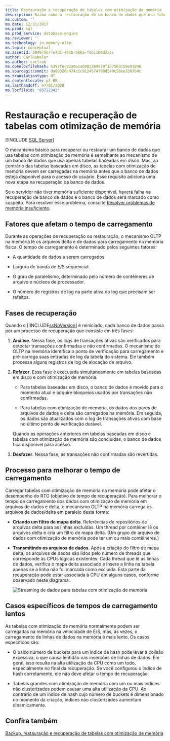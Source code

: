 ```yaml
---
title: Restauração e recuperação de tabelas com otimização de memória | Microsoft Docs
description: Saiba como a restauração de um banco de dados que usa tabelas com otimização de memória no SQL Server difere da restauração de um banco de dados que usa apenas tabelas baseadas em disco.
ms.custom: ''
ms.date: 12/31/2017
ms.prod: sql
ms.prod_service: database-engine
ms.reviewer: ''
ms.technology: in-memory-oltp
ms.topic: conceptual
ms.assetid: 294975b7-e7d1-491b-b66a-fdb1100d2acc
author: CarlRabeler
ms.author: carlrab
ms.openlocfilehash: 5393fec82a0e1ab082369970f15756dc59e91846
ms.sourcegitcommit: da88320c474c1c9124574f90d549c50ee3387b4c
ms.translationtype: HT
ms.contentlocale: pt-BR
ms.lasthandoff: 07/01/2020
ms.locfileid: "85722342"
---
```

# <a name="restore-and-recovery-of-memory-optimized-tables"></a>Restauração e recuperação de tabelas com otimização de memória
 [!INCLUDE [SQL Server](../../includes/applies-to-version/sqlserver.md)]

O mecanismo básico para recuperar ou restaurar um banco de dados que usa tabelas com otimização de memória é semelhante ao mecanismo de um banco de dados que usa apenas tabelas baseadas em disco. Mas, ao contrário das tabelas baseadas em disco, as tabelas com otimização de memória devem ser carregadas na memória antes que o banco de dados esteja disponível para o acesso do usuário. Esse requisito adiciona uma nova etapa na recuperação de banco de dados.  
  
Se o servidor não tiver memória suficiente disponível, haverá falha na recuperação de banco de dados e o banco de dados será marcado como suspeito. Para resolver esse problema, consulte [Resolver problemas de memória insuficiente](resolve-out-of-memory-issues.md). 
  
## <a name="factors-that-affect-load-time"></a>Fatores que afetam o tempo de carregamento
Durante as operações de recuperação ou restauração, o mecanismo OLTP na memória lê os arquivos delta e de dados para carregamento na memória física. O tempo de carregamento é determinado pelos seguintes fatores:  
  
-   A quantidade de dados a serem carregados.  
  
-   Largura de banda de E/S sequencial.  
  
-   O grau de paralelismo, determinado pelo número de contêineres de arquivo e núcleos de processador.  
  
-   O número de registros de log na parte ativa do log que precisam ser refeitos.  

## <a name="phases-of-recovery"></a>Fases de recuperação
Quando o [!INCLUDE[ssNoVersion](../../includes/ssnoversion-md.md)] é reiniciado, cada banco de dados passa por um processo de recuperação que consiste em três fases:  
  
1.  **Análise**. Nessa fase, os logs de transações ativas são verificados para detectar transações confirmadas e não confirmadas. O mecanismo de OLTP na memória identifica o ponto de verificação para carregamento e pré-carrega suas entradas de log da tabela do sistema. Ele também processa alguns registros de log de alocação de arquivo.  
  
2.  **Refazer**. Essa fase é executada simultaneamente em tabelas baseadas em disco e com otimização de memória.  
  
    - Para tabelas baseadas em disco, o banco de dados é movido para o momento atual e adquire bloqueios usados por transações não confirmadas.  
  
    - Para tabelas com otimização de memória, os dados dos pares de arquivos de dados e delta são carregados na memória. Em seguida, os dados são atualizados com o log de transações ativas com base no último ponto de verificação durável.  
  
    Quando as operações anteriores em tabelas baseadas em disco e tabelas com otimização de memória são concluídas, o banco de dados fica disponível para acesso.  
  
3.  **Desfazer**. Nessa fase, as transações não confirmadas são revertidas.  

## <a name="process-for-improving-load-time"></a>Processo para melhorar o tempo de carregamento
Carregar tabelas com otimização de memória na memória pode afetar o desempenho do RTO (objetivo de tempo de recuperação). Para melhorar o tempo de carregamento dos dados com otimização de memória em arquivos de dados e delta, o mecanismo OLTP na memória carrega os arquivos de dados/delta em paralelo desta forma:  
  
-   **Criando um filtro de mapa delta**. Referências de repositórios de arquivos delta para as linhas excluídas. Um thread por contêiner lê os arquivos delta e cria um filtro de mapa delta. (Um grupo de arquivo de dados com otimização de memória pode ter um ou mais contêineres.)  
  
-   **Transmitindo os arquivos de dados**. Após a criação do filtro de mapa delta, os arquivos de dados são lidos pelo número de threads que corresponde às CPUs lógicas existentes. Cada thread que lê as linhas de dados, verifica o mapa delta associado e insere a linha na tabela apenas se a linha não foi marcada como excluída. Esta parte da recuperação pode estar associada à CPU em alguns casos, conforme observado neste diagrama:  
  
    ![Streaming de dados para tabelas com otimização de memória](../../relational-databases/in-memory-oltp/media/memory-optimized-tables.gif "Streaming de dados para tabelas com otimização de memória")  
  
## <a name="specific-cases-of-slow-load-times"></a>Casos específicos de tempos de carregamento lentos
As tabelas com otimização de memória normalmente podem ser carregadas na memória na velocidade de E/S, mas, às vezes, o carregamento de linhas de dados na memória é mais lento. Os casos específicos são:  
  
-   O baixo número de buckets para um índice de hash pode levar à colisão excessiva, o que causa lentidão nas inserções de linhas de dados. Em geral, isso resulta na alta utilização da CPU como um todo, especialmente no final da recuperação. Se você configurou o índice de hash corretamente, ele não deve afetar o tempo de recuperação.  
  
-   Tabelas grandes com otimização de memória com um ou mais índices não clusterizados podem causar uma alta utilização da CPU. Ao contrário de um índice de hash cujo número de buckets é dimensionado no momento da criação, índices não clusterizados aumentam dinamicamente.  
  
## <a name="see-also"></a>Confira também  
 [Backup, restauração e recuperação de tabelas com otimização de memória](https://msdn.microsoft.com/library/3f083347-0fbb-4b19-a6fb-1818d545e281)  
  
  
